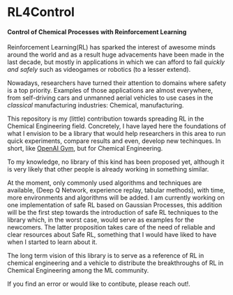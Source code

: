 # RL4Control
#### Control of Chemical Processes with Reinforcement Learning

Reinforcement Learning(RL) has sparked the interest of awesome minds around the world and as a result huge advacements have been made in the last decade, but mostly in applications in which we can afford to fail *quickly and safely* such as videogames or robotics (to a lesser extend).

Nowadays, researchers have turned their attention to domains where safety is a top priority. Examples of those applications are almost everywhere, from self-driving cars and unmanned aerial vehicles to use cases in the *classical* manufacturing industries: Chemical, manufacturing.

This repository is my (little) contribution towards spreading RL in the Chemical Engineering field. Concretely, I have layed here the foundations of what I envision to be a library that would help researchers in this area to run quick experiments, compare results and even, develop new techinques. In short, like [OpenAI Gym](https://gym.openai.com/), but for Chemical Engineering.

To my knowledge, no library of this kind has been proposed yet, although it is very likely that other people is already working in something similar.

At the moment, only commonly used algorithms and techniques are available, (Deep Q Network, experience replay, tabular methods), with time, more environments and algorithms will be added.
I am currently working on one implementation of safe RL based on Gaussian Processes, this addition will be the first step towards the introduction of safe RL techniques to the library which, in the worst case, would serve as examples for the newcomers. 
The latter proposition takes care of the need of reliable and clear resources about Safe RL, something that I would have liked to have when I started to learn about it.

The long term vision of this library is to serve as a reference of RL in chemical engineering and a vehicle to distribute the breakthroughs of RL in Chemical Engineering among the ML community.

If you find an error or would like to contibute, please reach out!.



